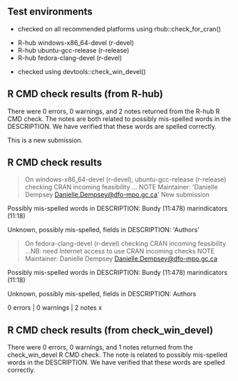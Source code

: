 ## Test environments
* checked on all recommended platforms using rhub::check_for_cran()
- R-hub windows-x86_64-devel (r-devel)
- R-hub ubuntu-gcc-release (r-release)
- R-hub fedora-clang-devel (r-devel)

* checked using devtools::check_win_devel()

## R CMD check results (from R-hub)
There were 0 errors, 0 warnings, and 2 notes returned from the R-hub R CMD check.
The notes are both related to possibly mis-spelled words in the DESCRIPTION. We have verified that these words are spelled correctly.

This is a new submission.

## R CMD check results
> On windows-x86_64-devel (r-devel), ubuntu-gcc-release (r-release)
  checking CRAN incoming feasibility ... NOTE
  Maintainer: 'Danielle Dempsey <Danielle.Dempsey@dfo-mpo.gc.ca>'
  New submission
  
  
  Possibly mis-spelled words in DESCRIPTION:
    Bundy (11:478)
    marindicators (11:18)
  
  Unknown, possibly mis-spelled, fields in DESCRIPTION:
    'Authors'

> On fedora-clang-devel (r-devel)
  checking CRAN incoming feasibility ...NB: need Internet access to use CRAN incoming checks
   NOTE
  Maintainer: Danielle Dempsey <Danielle.Dempsey@dfo-mpo.gc.ca>
  
  Possibly mis-spelled words in DESCRIPTION:
    Bundy (11:478)
    marindicators (11:18)
  
  Unknown, possibly mis-spelled, fields in DESCRIPTION:
    Authors

0 errors | 0 warnings | 2 notes x

## R CMD check results (from check_win_devel)
There were 0 errors, 0 warnings, and 1 notes returned from the check_win_devel R CMD check.
The note is related to possibly mis-spelled words in the DESCRIPTION. We have verified that these words are spelled correctly.

